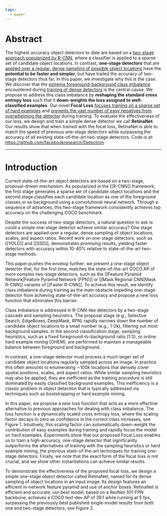 ```yaml
---
tags:
  - paper
---
```

# Abstract
The highest accuracy object detectors to date are based on a <u>two-stage approach popularized by R-CNN</u>, where a classifier is applied to a sparse set of candidate object locations. In contrast, **one-stage detectors** that are <u>applied over a regular, dense sampling of possible object locations</u> have the **potential to be faster and simpler**, but have trailed the accuracy of two-stage detectors thus far. In this paper, we investigate why this is the case. We discover that the <u>extreme foreground-background class imbalance</u> encountered during <u>training of dense detectors</u> is the central cause. We propose to address this class imbalance by **reshaping the standard cross entropy loss** such that it **down-weights the loss assigned to well-classified examples**. Our novel **Focal Loss** <u>focuses training on a sparse set of hard examples</u> and <u>prevents the vast number of easy negatives from overwhelming the detector</u> during training. To evaluate the effectiveness of our loss, we design and train a simple dense detector we call **RetinaNet**. Our results show that when trained with the focal loss, RetinaNet is able to match the speed of previous one-stage detectors while surpassing the accuracy of all existing state-of-the-art two-stage detectors. Code is at:
https://github.com/facebookresearch/Detectron.

---

# Introduction
Current state-of-the-art object detectors are based on a two-stage, proposal-driven mechanism. As popularized in the [[R-CNN]] framework, the first stage generates a sparse set of candidate object locations and the second stage classifies each candidate location as one of the foreground classes or as background using a convolutional neural network. Through a sequence of advances, this two-stage framework consistently achieves top accuracy on the challenging COCO benchmark. 

Despite the success of two-stage detectors, a natural question to ask is: could a simple one-stage detector achieve similar accuracy? One stage detectors are applied over a regular, dense sampling of object locations, scales, and aspect ratios. Recent work on one-stage detectors, such as [[YOLO]] and [[SSD]], demonstrates promising results, yielding faster detectors with accuracy within 10-40% relative to state-of-the-art two-stage methods. 

This paper pushes the envelop further: we present a one-stage object detector that, for the first time, matches the state-of-the-art COCO AP of more complex two-stage detectors, such as the [[Feature Pyramid Network|Feature Pyramid Network (FPN)]] or [[Mask Regional CNN|Mask R-CNN]] variants of [[Faster R-CNN]]. To achieve this result, we identify class imbalance during training as the main obstacle impeding one-stage detector from achieving state-of-the-art accuracy and propose a new loss function that eliminates this barrier.

Class imbalance is addressed in R-CNN-like detectors by a two-stage cascade and sampling heuristics. The proposal stage (e.g., Selective Search, EdgeBoxes,
DeepMask, RPN) rapidly narrows down the number of candidate object locations to a small number (e.g., 1-2k), filtering out most background samples. In the second classification stage, sampling heuristics, such as a fixed foreground-to-background ratio (1:3), or online hard example mining (OHEM), are performed to maintain a manageable balance between foreground and background. 

In contrast, a one-stage detector must process a much larger set of candidate object locations regularly sampled across an image. In practice this often amounts to enumerating ∼100k locations that densely cover spatial positions, scales, and aspect ratios. While similar sampling heuristics may also be applied, they are inefficient as the training procedure is still dominated by easily classified background examples. This inefficiency is a classic problem in object detection that is typically addressed via techniques such as bootstrapping or hard example mining.

In this paper, we propose a new loss function that acts as a more effective alternative to previous approaches for dealing with class imbalance. The loss function is a dynamically scaled cross entropy loss, where the scaling factor decays to zero as confidence in the correct class increases, see Figure 1. Intuitively, this scaling factor can automatically down-weight the contribution of easy examples during training and rapidly focus the model on hard examples. Experiments show that our proposed Focal Loss enables us to train a high-accuracy, one-stage detector that significantly outperforms the alternatives of training with the sampling heuristics or hard example mining, the previous state-of-the-art techniques for training one-stage detectors. Finally, we note that the exact form of the focal loss is not crucial, and we show other instantiations can achieve similar results.

To demonstrate the effectiveness of the proposed focal loss, we design a simple one-stage object detector called RetinaNet, named for its dense sampling of object locations in an input image. Its design features an efficient in-network feature pyramid and use of anchor boxes. RetinaNet is efficient and accurate; our best model, based on a ResNet-101-FPN backbone, achieves a COCO test-dev AP of 39.1 while running at 5 fps, surpassing the previously best published single-model results from both one and two-stage detectors, see Figure 2.